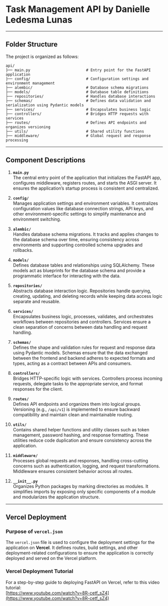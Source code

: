 
# Task Management API by Danielle Ledesma Lunas



---

## Folder Structure

The project is organized as follows:

```plaintext
api/
├── main.py                         # Entry point for the FastAPI application
├── config/                         # Configuration settings and environment management
├── alembic/                        # Database schema migrations
├── models/                         # Database table definitions
├── repositories/                   # Handles database interactions
├── schemas/                        # Defines data validation and serialization using Pydantic models
├── services/                       # Encapsulates business logic
├── controllers/                    # Bridges HTTP requests with services
├── routes/                         # Defines API endpoints and organizes versioning
├── utils/                          # Shared utility functions
├── middleware/                     # Global request and response processing
```

---

## Component Descriptions

1. **`main.py`**  
   The central entry point of the application that initializes the FastAPI app, configures middleware, registers routes, and starts the ASGI server. It ensures the application’s startup process is consistent and centralized.

2. **`config/`**  
   Manages application settings and environment variables. It centralizes configuration values like database connection strings, API keys, and other environment-specific settings to simplify maintenance and environment switching.

3. **`alembic/`**  
   Handles database schema migrations. It tracks and applies changes to the database schema over time, ensuring consistency across environments and supporting controlled schema upgrades and rollbacks.

4. **`models/`**  
   Defines database tables and relationships using SQLAlchemy. These models act as blueprints for the database schema and provide a programmatic interface for interacting with the data.

5. **`repositories/`**  
   Abstracts database interaction logic. Repositories handle querying, creating, updating, and deleting records while keeping data access logic separate and reusable.

6. **`services/`**  
   Encapsulates business logic, processes, validates, and orchestrates workflows between repositories and controllers. Services ensure a clean separation of concerns between data handling and request handling.

7. **`schemas/`**  
   Defines the shape and validation rules for request and response data using Pydantic models. Schemas ensure that the data exchanged between the frontend and backend adheres to expected formats and types, acting as a contract between APIs and consumers.  

8. **`controllers/`**  
   Bridges HTTP-specific logic with services. Controllers process incoming requests, delegate tasks to the appropriate service, and format responses for the client.

9. **`routes/`**  
   Defines API endpoints and organizes them into logical groups. Versioning (e.g., `/api/v1`) is implemented to ensure backward compatibility and maintain clean and maintainable routing.

10. **`utils/`**  
   Contains shared helper functions and utility classes such as token management, password hashing, and response formatting. These utilities reduce code duplication and ensure consistency across the application.

11. **`middleware/`**  
    Processes global requests and responses, handling cross-cutting concerns such as authentication, logging, and request transformations. Middleware ensures consistent behavior across all routes.

12. **`__init__.py`**  
    Organizes Python packages by marking directories as modules. It simplifies imports by exposing only specific components of a module and modularizes the application structure.

---

## Vercel Deployment

### Purpose of `vercel.json`
The `vercel.json` file is used to configure the deployment settings for the application on **Vercel**. It defines routes, build settings, and other deployment-related configurations to ensure the application is correctly deployed and served on the Vercel platform.

### Vercel Deployment Tutorial
For a step-by-step guide to deploying FastAPI on Vercel, refer to this video tutorial:  
[https://www.youtube.com/watch?v=8R-cetf_sZ4](https://www.youtube.com/watch?v=8R-cetf_sZ4)
